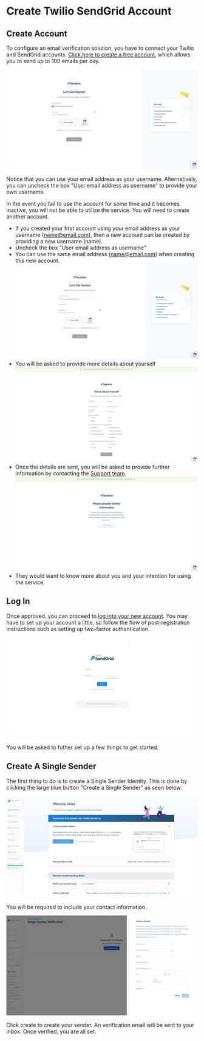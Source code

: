 # Create Twilio SendGrid Account


## Create Account

To configure an email verification solution, you have to connect your Twilio and SendGrid accounts. [Click here to create a free account](https://signup.sendgrid.com/), which allows you to send up to 100 emails per day.

![Create Account](/images/sendgrid/create_account/create_account.png)

Notice that you can use your email address as your username. Alternatively, you can uncheck the box "User email address as username" to provide your own username.

In the event you fail to use the account for some time and it becomes inactive, you will not be able to utilize the service. You will need to create another account.

- If you created your first account using your email address as your username (name@email.com), then a new account can be created by providing a new username (name).
- Uncheck the box "User email address as username"
- You can use the same email address (name@email.com) when creating this new account.
![Create a new account again](/images/sendgrid/create_account/new_account_again.png)
- You will be asked to provide more details about yourself
![About yourself](/images/sendgrid/create_account/your_info.png)
- Once the details are sent, you will be asked to provide further information by contacting the [Support team](support@twilio.zendesk.com).
![Contact Support](/images/sendgrid/create_account/contact_support.png)
- They would want to know more about you and your intention for using the service.


## Log In

Once approved, you can proceed to [log into your new account](https://app.sendgrid.com/login). You may have to set up your account a little, so follow the flow of post-registration instructions such as setting up two-factor authentication.

![Login](/images/sendgrid/create_account/login.png)

You will be asked to futher set up a few things to get started.


## Create A Single Sender

The first thing to do is to create a Single Sender Identity. This is done by clicking the large blue button "Create a Single Sender" as seen below.

![Create Single Sender](/images/sendgrid/create_account/create_sender_id.png)

You will be required to include your contact information.

![Create Sender](/images/sendgrid/create_account/create_sender.png)

Click create to create your sender. An verification email will be sent to your inbox. Once verified, you are all set.